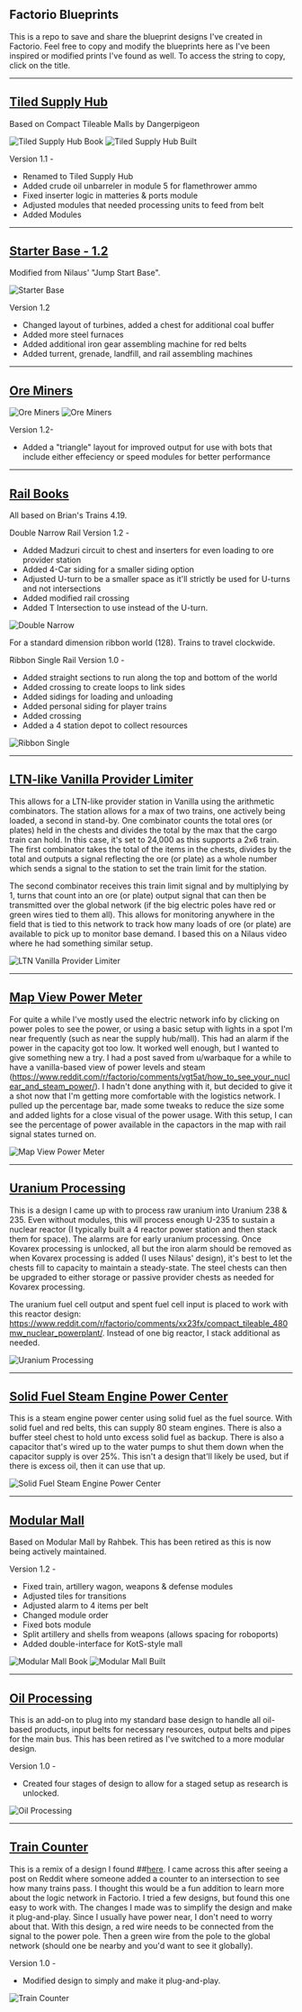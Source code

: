## Factorio Blueprints

This is a repo to save and share the blueprint designs I've created in Factorio.  Feel free to copy and modify the blueprints here as I've been inspired or modified prints I've found as well.  To access the string to copy, click on the title.

--------------------

## [Tiled Supply Hub](/tiled-supply-hub)

Based on Compact Tileable Malls by Dangerpigeon

![Tiled Supply Hub Book](/blueprint-images/tiled-supply-hub.png)
![Tiled Supply Hub Built](/blueprint-images/tiled-supply-hub-built.png)

Version 1.1 - 
* Renamed to Tiled Supply Hub
* Added crude oil unbarreler in module 5 for flamethrower ammo
* Fixed inserter logic in matteries & ports module
* Adjusted modules that needed processing units to feed from belt
* Added Modules

--------------------

## [Starter Base - 1.2](/starter-base)

Modified from Nilaus' "Jump Start Base".

![Starter Base](/blueprint-images/starter-base.png)

Version 1.2
* Changed layout of turbines, added a chest for additional coal buffer
* Added more steel furnaces
* Added additional iron gear assembling machine for red belts
* Added turrent, grenade, landfill, and rail assembling machines


--------------------

## [Ore Miners](/ore-miners)

![Ore Miners](/blueprint-images/ore-miners-book.png)
![Ore Miners](/blueprint-images/ore-miners-placement.png)

Version 1.2- 
* Added a "triangle" layout for improved output for use with bots that include either effeciency or speed modules for better performance

--------------------

## [Rail Books](/rails)

All based on Brian's Trains 4.19.

Double Narrow Rail Version 1.2 - 
* Added Madzuri circuit to chest and inserters for even loading to ore provider station
* Added 4-Car siding for a smaller siding option
* Adjusted U-turn to be a smaller space as it'll strictly be used for U-turns and not intersections
* Added modified rail crossing
* Added T Intersection to use instead of the U-turn.

![Double Narrow](/blueprint-images/double-narrow.png)

For a standard dimension ribbon world (128).  Trains to travel clockwide.

Ribbon Single Rail Version 1.0 -

* Added straight sections to run along the top and bottom of the world
* Added crossing to create loops to link sides
* Added sidings for loading and unloading
* Added personal siding for player trains
* Added crossing
* Added a 4 station depot to collect resources

![Ribbon Single](/blueprint-images/ribbon-single.png)

--------------------

## [LTN-like Vanilla Provider Limiter](/ltn-vanilla-provider-limiter)

This allows for a LTN-like provider station in Vanilla using the arithmetic combinators.  The station allows for a max of two trains, one actively being loaded, a second in stand-by.  One combinator counts the total ores (or plates) held in the chests and divides the total by the max that the cargo train can hold.  In this case, it's set to 24,000 as this supports a 2x6 train.  The first combinator takes the total of the items in the chests, divides by the total and outputs a signal reflecting the ore (or plate) as a whole number which sends a signal to the station to set the train limit for the station.

The second combinator receives this train limit signal and by multiplying by 1, turns that count into an ore (or plate) output signal that can then be transmitted over the global network (if the big electric poles have red or green wires tied to them all).  This allows for monitoring anywhere in the field that is tied to this network to track how many loads of ore (or plate) are available to pick up to monitor base demand.  I based this on a Nilaus video where he had something similar setup.

![LTN Vanilla Provider Limiter](/blueprint-images/train-count-2.png)

--------------------

## [Map View Power Meter](/map-view-power-meter)

For quite a while I've mostly used the electric network info by clicking on power poles to see the power, or using a basic setup with lights in a spot I'm near frequently (such as near the supply hub/mall).  This had an alarm if the power in the capacity got too low.  It worked well enough, but I wanted to give something new a try.  I had a post saved from u/warbaque for a while to have a vanilla-based view of power levels and steam (https://www.reddit.com/r/factorio/comments/vgt5at/how_to_see_your_nuclear_and_steam_power/).  I hadn't done anything with it, but decided to give it a shot now that I'm getting more comfortable with the logistics network.  I pulled up the percentage bar, made some tweaks to reduce the size some and added lights for a close visual of the power usage.  With this setup, I can see the percentage of power available in the capactors in the map with rail signal states turned on.

![Map View Power Meter](/blueprint-images/map-view-power-meter.png)

--------------------

## [Uranium Processing](/uranium-processing)

This is a design I came up with to process raw uranium into Uranium 238 & 235.  Even without modules, this will process enough U-235 to sustain a nuclear reactor (I typically built a 4 reactor power station and then stack them for space).  The alarms are for early uranium processing.  Once Kovarex processing is unlocked, all but the iron alarm should be removed as when Kovarex processing is added (I uses Nilaus' design), it's best to let the chests fill to capacity to maintain a steady-state.  The steel chests can then be upgraded to either storage or passive provider chests as needed for Kovarex processing.

The uranium fuel cell output and spent fuel cell input is placed to work with this reactor design: https://www.reddit.com/r/factorio/comments/xx23fx/compact_tileable_480mw_nuclear_powerplant/.  Instead of one big reactor, I stack additional as needed.

![Uranium Processing](/blueprint-images/uranium-processing.png)

--------------------

## [Solid Fuel Steam Engine Power Center](/solid-fuel-power-center)

This is a steam engine power center using solid fuel as the fuel source.  With solid fuel and red belts, this can supply 80 steam engines.  There is also a buffer steel chest to hold unto excess solid fuel as backup.  There is also a capacitor that's wired up to the water pumps to shut them down when the capacitor supply is over 25%.  This isn't a design that'll likely be used, but if there is excess oil, then it can use that up.

![Solid Fuel Steam Engine Power Center](/blueprint-images/solid-fuel-power-center.png)

--------------------

## [Modular Mall](/modular-mall)

Based on Modular Mall by Rahbek.  This has been retired as this is now being actively maintained.

Version 1.2 -
* Fixed train, artillery wagon, weapons & defense modules
* Adjusted tiles for transitions
* Adjusted alarm to 4 items per belt
* Changed module order
* Fixed bots module
* Split artillery and shells from weapons (allows spacing for roboports)
* Added double-interface for KotS-style mall

![Modular Mall Book](/blueprint-images/modular-mall-book.png)
![Modular Mall Built](/blueprint-images/modular-mall-built.png)

--------------------

## [Oil Processing](/oil)

This is an add-on to plug into my standard base design to handle all oil-based products, input belts for necessary resources, output belts and pipes for the main bus.  This has been retired as I've switched to a more modular design.

Version 1.0 - 
* Created four stages of design to allow for a staged setup as research is unlocked.

![Oil Processing](/blueprint-images/oil-processing.png)

--------------------

## [Train Counter](/train-counter)

This is a remix of a design I found ##[here](https://forums.factorio.com/viewtopic.php?p=546303#p546303).  I came across this after seeing a post on Reddit where someone added a counter to an intersection to see how many trains pass.  I thought this would be a fun addition to learn more about the logic network in Factorio.  I tried a few designs, but found this one easy to work with.  The changes I made was to simplify the design and make it plug-and-play.  Since I usually have power near, I don't need to worry about that.  With this design, a red wire needs to be connected from the signal to the power pole.  Then a green wire from the pole to the global network (should one be nearby and you'd want to see it globally).  

Version 1.0 -
* Modified design to simply and make it plug-and-play.

![Train Counter](/blueprint-images/train-counter.png)
